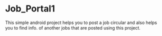 # Job_Portal1

This simple android project helps you to post a job circular and also helps you to find info. of another jobs that are posted using this project.

